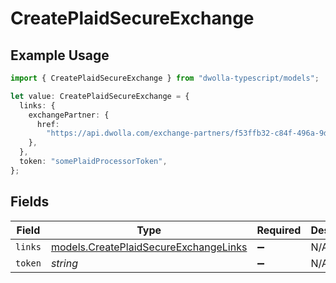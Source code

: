 # CreatePlaidSecureExchange

## Example Usage

```typescript
import { CreatePlaidSecureExchange } from "dwolla-typescript/models";

let value: CreatePlaidSecureExchange = {
  links: {
    exchangePartner: {
      href:
        "https://api.dwolla.com/exchange-partners/f53ffb32-c84f-496a-9d9d-acd100d396ef",
    },
  },
  token: "somePlaidProcessorToken",
};
```

## Fields

| Field                                                                                | Type                                                                                 | Required                                                                             | Description                                                                          | Example                                                                              |
| ------------------------------------------------------------------------------------ | ------------------------------------------------------------------------------------ | ------------------------------------------------------------------------------------ | ------------------------------------------------------------------------------------ | ------------------------------------------------------------------------------------ |
| `links`                                                                              | [models.CreatePlaidSecureExchangeLinks](../models/createplaidsecureexchangelinks.md) | :heavy_minus_sign:                                                                   | N/A                                                                                  |                                                                                      |
| `token`                                                                              | *string*                                                                             | :heavy_minus_sign:                                                                   | N/A                                                                                  | somePlaidProcessorToken                                                              |